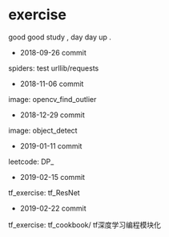 # exercise
good good study , day day up .


- 2018-09-26 commit

spiders: test urllib/requests


- 2018-11-06 commit

image: opencv_find_outlier


- 2018-12-29 commit

image: object_detect


- 2019-01-11 commit

leetcode: DP_

- 2019-02-15 commit

tf_exercise: tf_ResNet

- 2019-02-22 commit

tf_exercise: tf_cookbook/ tf深度学习编程模块化 

